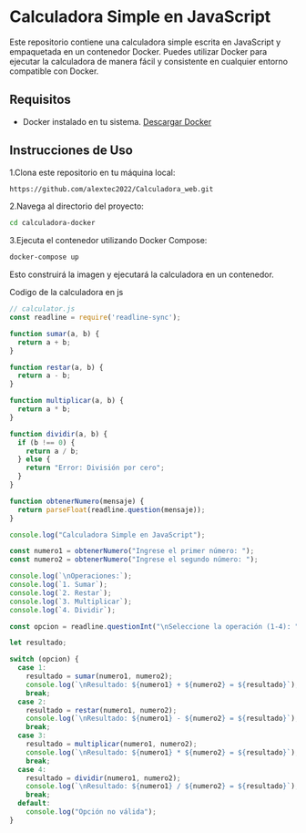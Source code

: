 # Calculadora Simple en JavaScript

Este repositorio contiene una calculadora simple escrita en JavaScript y empaquetada en un contenedor Docker. Puedes utilizar Docker para ejecutar la calculadora de manera fácil y consistente en cualquier entorno compatible con Docker.

## Requisitos

- Docker instalado en tu sistema. [Descargar Docker](https://www.docker.com/get-started)

## Instrucciones de Uso
1.Clona este repositorio en tu máquina local:
```bash
https://github.com/alextec2022/Calculadora_web.git
```
2.Navega al directorio del proyecto:
```bash
cd calculadora-docker
```
3.Ejecuta el contenedor utilizando Docker Compose:
```bash
docker-compose up
```
Esto construirá la imagen y ejecutará la calculadora en un contenedor.

Codigo de la calculadora en js
```js
// calculator.js
const readline = require('readline-sync');

function sumar(a, b) {
  return a + b;
}

function restar(a, b) {
  return a - b;
}

function multiplicar(a, b) {
  return a * b;
}

function dividir(a, b) {
  if (b !== 0) {
    return a / b;
  } else {
    return "Error: División por cero";
  }
}

function obtenerNumero(mensaje) {
  return parseFloat(readline.question(mensaje));
}

console.log("Calculadora Simple en JavaScript");

const numero1 = obtenerNumero("Ingrese el primer número: ");
const numero2 = obtenerNumero("Ingrese el segundo número: ");

console.log(`\nOperaciones:`);
console.log(`1. Sumar`);
console.log(`2. Restar`);
console.log(`3. Multiplicar`);
console.log(`4. Dividir`);

const opcion = readline.questionInt("\nSeleccione la operación (1-4): ");

let resultado;

switch (opcion) {
  case 1:
    resultado = sumar(numero1, numero2);
    console.log(`\nResultado: ${numero1} + ${numero2} = ${resultado}`);
    break;
  case 2:
    resultado = restar(numero1, numero2);
    console.log(`\nResultado: ${numero1} - ${numero2} = ${resultado}`);
    break;
  case 3:
    resultado = multiplicar(numero1, numero2);
    console.log(`\nResultado: ${numero1} * ${numero2} = ${resultado}`);
    break;
  case 4:
    resultado = dividir(numero1, numero2);
    console.log(`\nResultado: ${numero1} / ${numero2} = ${resultado}`);
    break;
  default:
    console.log("Opción no válida");
}

```
